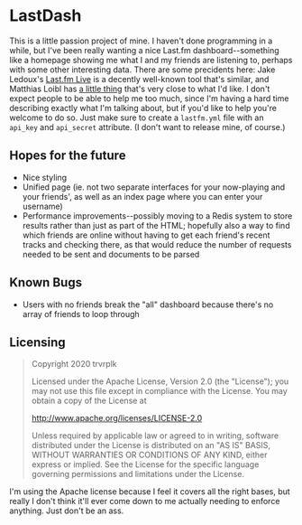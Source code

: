 # LastDash

This is a little passion project of mine. I haven't done programming in a while, but I've been really wanting a nice Last.fm dashboard--something like a homepage showing me what I and my friends are listening to, perhaps with some other interesting data. There are some precidents here: Jake Ledoux's [Last.fm Live](https://jakeledoux.com/live/) is a decently well-known tool that's similar, and Matthias Loibl has [a little thing](https://lastfm.matthiasloibl.com) that's very close to what I'd like. I don't expect people to be able to help me too much, since I'm having a hard time describing exactly what I'm talking about, but if you'd like to help you're welcome to do so. Just make sure to create a `lastfm.yml` file with an `api_key` and `api_secret` attribute. (I don't want to release mine, of course.)

## Hopes for the future

- Nice styling
- Unified page (ie. not two separate interfaces for your now-playing and your friends', as well as an index page where you can enter your username)
- Performance improvements--possibly moving to a Redis system to store results rather than just as part of the HTML; hopefully also a way to find which friends are online without having to get each friend's recent tracks and checking there, as that would reduce the number of requests needed to be sent and documents to be parsed

## Known Bugs

- Users with no friends break the "all" dashboard because there's no array of friends to loop through

## Licensing

> Copyright 2020 trvrplk
>
> Licensed under the Apache License, Version 2.0 (the "License");
> you may not use this file except in compliance with the License.
> You may obtain a copy of the License at
>
>    http://www.apache.org/licenses/LICENSE-2.0
>
> Unless required by applicable law or agreed to in writing, software
> distributed under the License is distributed on an "AS IS" BASIS,
> WITHOUT WARRANTIES OR CONDITIONS OF ANY KIND, either express or implied.
> See the License for the specific language governing permissions and
> limitations under the License.

I'm using the Apache license because I feel it covers all the right bases, but really I don't think it'll ever come down to me actually needing to enforce anything. Just don't be an ass.
